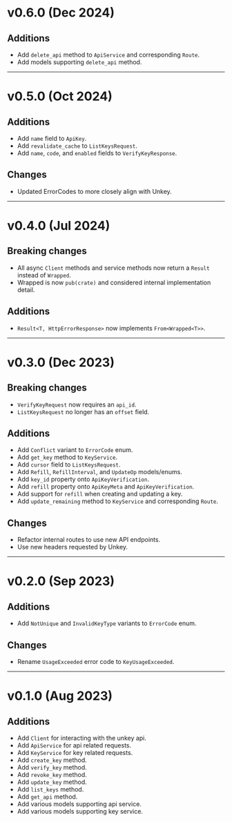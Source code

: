 # v0.6.0 (Dec 2024)

## Additions

- Add `delete_api` method to `ApiService` and corresponding `Route`.
- Add models supporting `delete_api` method.

---

# v0.5.0 (Oct 2024)

## Additions

- Add `name` field to `ApiKey`.
- Add `revalidate_cache` to `ListKeysRequest`.
- Add `name`, `code`, and `enabled` fields to `VerifyKeyResponse`.

## Changes

- Updated ErrorCodes to more closely align with Unkey.

---

# v0.4.0 (Jul 2024)

## Breaking changes

- All async `Client` methods and service methods now return a `Result` instead of `Wrapped`.
- Wrapped is now `pub(crate)` and considered internal implementation detail.

## Additions

- `Result<T, HttpErrorResponse>` now implements `From<Wrapped<T>>`.

---

# v0.3.0 (Dec 2023)

## Breaking changes

- `VerifyKeyRequest` now requires an `api_id`.
- `ListKeysRequest` no longer has an `offset` field.

## Additions

- Add `Conflict` variant to `ErrorCode` enum.
- Add `get_key` method to `KeyService`.
- Add `cursor` field to `ListKeysRequest`.
- Add `Refill`, `RefillInterval`, and `UpdateOp` models/enums.
- Add `key_id` property onto `ApiKeyVerification`.
- Add `refill` property onto `ApiKeyMeta` and `ApiKeyVerification`.
- Add support for `refill` when creating and updating a key.
- Add `update_remaining` method to `KeyService` and corresponding `Route`.

## Changes

- Refactor internal routes to use new API endpoints.
- Use new headers requested by Unkey.

---

# v0.2.0 (Sep 2023)

## Additions

- Add `NotUnique` and `InvalidKeyType` variants to `ErrorCode` enum.

## Changes

- Rename `UsageExceeded` error code to `KeyUsageExceeded`.

---

# v0.1.0 (Aug 2023)

## Additions

- Add `Client` for interacting with the unkey api.
- Add `ApiService` for api related requests.
- Add `KeyService` for key related requests.
- Add `create_key` method.
- Add `verify_key` method.
- Add `revoke_key` method.
- Add `update_key` method.
- Add `list_keys` method.
- Add `get_api` method.
- Add various models supporting api service.
- Add various models supporting key service.
